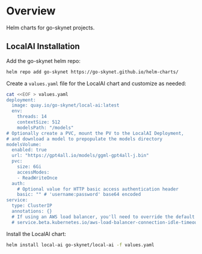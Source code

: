 # Overview
Helm charts for go-skynet projects.

## LocalAI Installation
Add the go-skynet helm repo:
```bash
helm repo add go-skynet https://go-skynet.github.io/helm-charts/
```

Create a `values.yaml` file for the LocalAI chart and customize as needed:
```bash
cat <<EOF > values.yaml
deployment:
  image: quay.io/go-skynet/local-ai:latest
  env:
    threads: 14
    contextSize: 512
    modelsPath: "/models"
# Optionally create a PVC, mount the PV to the LocalAI Deployment,
# and download a model to prepopulate the models directory
modelsVolume:
  enabled: true
  url: "https://gpt4all.io/models/ggml-gpt4all-j.bin"
  pvc:
    size: 6Gi
    accessModes:
    - ReadWriteOnce
  auth:
    # Optional value for HTTP basic access authentication header
    basic: "" # 'username:password' base64 encoded
service:
  type: ClusterIP
  annotations: {}
  # If using an AWS load balancer, you'll need to override the default 60s load balancer idle timeout
  # service.beta.kubernetes.io/aws-load-balancer-connection-idle-timeout: "1200"
```
Install the LocalAI chart:
```bash
helm install local-ai go-skynet/local-ai -f values.yaml
```
